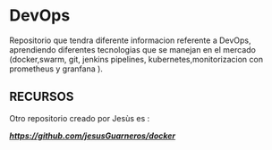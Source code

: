 # DevOps

Repositorio que tendra diferente informacion referente a DevOps, aprendiendo diferentes tecnologias que se manejan en el mercado (docker,swarm, git, jenkins pipelines, kubernetes,monitorizacion con prometheus y granfana ).


## RECURSOS

Otro repositorio creado por Jesùs es :  

***https://github.com/jesusGuarneros/docker***
